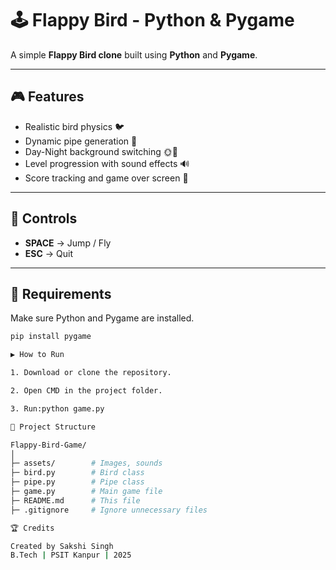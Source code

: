# 🕹️ Flappy Bird - Python & Pygame

A simple **Flappy Bird clone** built using **Python** and **Pygame**.

---

## 🎮 Features
- Realistic bird physics 🐦
- Dynamic pipe generation 🌿
- Day-Night background switching 🌞🌙
- Level progression with sound effects 🔊
- Score tracking and game over screen 💯

---

## 🧩 Controls
- **SPACE** → Jump / Fly  
- **ESC** → Quit

---

## 🧰 Requirements
Make sure Python and Pygame are installed.

```bash
pip install pygame

▶️ How to Run

1. Download or clone the repository.

2. Open CMD in the project folder.

3. Run:python game.py

📂 Project Structure

Flappy-Bird-Game/
│
├─ assets/        # Images, sounds
├─ bird.py        # Bird class
├─ pipe.py        # Pipe class
├─ game.py        # Main game file
├─ README.md      # This file
├─ .gitignore     # Ignore unnecessary files

🏆 Credits

Created by Sakshi Singh
B.Tech | PSIT Kanpur | 2025